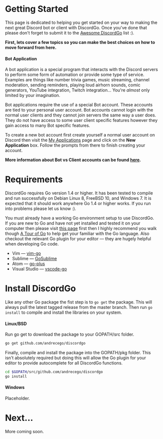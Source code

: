# Getting Started

This page is dedicated to helping you get started on your way to making the
next great Discord bot or client with DiscordGo. Once you've done that please
don't forget to submit it to the 
[Awesome DiscordGo](https://github.com/andrecego/discordgo/wiki/Awesome-DiscordGo) list :).


**First, lets cover a few topics so you can make the best choices on how to 
move forward from here.**

#### Bot Application
A bot application is a special program that interacts with the Discord servers
to perform some form of automation or provide some type of service.  Examples 
are things like number trivia games, music streaming, channel moderation, 
sending reminders, playing loud airhorn sounds, comic generators, YouTube 
integration, Twitch integration... You're *almost* only limited by your imagination.

Bot applications require the use of a special Bot account.  These accounts are
tied to your personal user account. Bot accounts cannot login with the normal
user clients and they cannot join servers the same way a user does. They do not 
have access to some user client specific features however they gain access to
many Bot specific features.

To create a new bot account first create yourself a normal user account on 
Discord then visit the [My Applications](https://discord.com/developers/applications/me)
page and click on the **New Application** box.  Follow the prompts from there
to finish creating your account.


**More information about Bot vs Client accounts can be found [here](https://discord.com/developers/docs/topics/oauth2#bot-vs-user-accounts).**

# Requirements

DiscordGo requires Go version 1.4 or higher.  It has been tested to compile and
run successfully on Debian Linux 8, FreeBSD 10, and Windows 7.  It is expected 
that it should work anywhere Go 1.4 or higher works. If you run into problems
please let us know :).

You must already have a working Go environment setup to use DiscordGo.  If you 
are new to Go and have not yet installed and tested it on your computer then 
please visit [this page](https://golang.org/doc/install) first then I highly
recommend you walk though [A Tour of Go](https://tour.golang.org/welcome/1) to
help get your familiar with the Go language.  Also checkout the relevant Go plugin 
for your editor &mdash; they are hugely helpful when developing Go code.

* Vim &mdash; [vim-go](https://github.com/fatih/vim-go)
* Sublime &mdash; [GoSublime](https://github.com/DisposaBoy/GoSublime)
* Atom &mdash; [go-plus](https://atom.io/packages/go-plus)
* Visual Studio &mdash; [vscode-go](https://github.com/Microsoft/vscode-go)


# Install DiscordGo

Like any other Go package the fist step is to `go get` the package.  This will
always pull the latest tagged release from the master branch. Then run 
`go install` to compile and install the libraries on your system.

#### Linux/BSD

Run go get to download the package to your GOPATH/src folder.

```sh
go get github.com/andrecego/discordgo
```

Finally, compile and install the package into the GOPATH/pkg folder. This isn't
absolutely required but doing this will allow the Go plugin for your editor to
provide autocomplete for all DiscordGo functions.

```sh
cd $GOPATH/src/github.com/andrecego/discordgo
go install
```

#### Windows
Placeholder.


# Next...
More coming soon.
